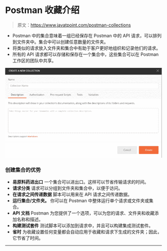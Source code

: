 # Postman 收藏介绍

> 原文：<https://www.javatpoint.com/postman-collections>

*   Postman 中的集合意味着一组已经保存在 Postman 中的 API 请求，可以排列到文件夹中。集合中可以创建任意数量的文件夹。
*   将类似的请求放入文件夹和集合中有助于客户更好地组织和记录他们的请求。
*   所有的 API 请求都可以存储和保存在一个集合中，这些集合可以在 Postman 工作区的团队中共享。

![Intro to Collections](img/8a5d39cf6dbf5f550ac8ffa7d333e522.png)

### 创建集合的优势

*   **易原料药进出口**
    一个集合可以进出口。这样可以节省传输请求的时间。
*   **请求分类**
    请求可以分组到文件夹和集合中，以便于访问。
*   **在请求之间传递数据**
    脚本可以用来在 API 请求之间传递数据。
*   **运行集合/文件夹。**
    你可以在 Postman 中整体运行单个请求或文件夹或集合。
*   **API 文档**
    Postman 为您提供了一个选项，可以为您的请求、文件夹和收藏添加名称和描述。
*   **构建测试套件**
    测试脚本可以添加到请求中，并且可以构建集成测试套件。
*   **省时**
    为收藏设置任何变量都会自动应用于收藏和请求下生成的文件夹；因此，它节省了时间。

* * *